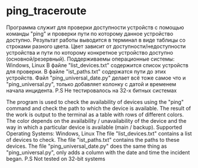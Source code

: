 # ping_traceroute
Программа служит для проверки доступности устройств с помощью команды "ping" и проверки пути по которому данное устройство доступно. Результат работы выводится в терминал в виде таблицы со строками разного цвета. Цвет зависит от доступности/недоступности устройства и пути по которому конкретное устройство доступно (основной/резервный). 
Поддерживаемы операционные системы: Windows, Linux
В файле "list_devices.txt" содержится список устройств для проверки.
В файле "ist_paths.txt" содержатся пути до этих устройств.
Файл "ping_universal_date.py" делает всё тоже самое что и "ping_universal.py", только добавляет колонку с датой и временем начала инцидента.
P.S Не тестировалось на 32-х битных системах

The program is used to check the availability of devices using the "ping" command and check the path to which the device is available. The result of the work is output to the terminal as a table with rows of different colors. The color depends on the availability / unavailability of the device and the way in which a particular device is available (main / backup). 
Supported Operating Systems: Windows, Linux
The file "list_devices.txt" contains a list of devices to check.
The file "ist_paths.txt" contains the paths to these devices.
The file "ping_universal_date.py" does the same thing as "ping_universal.py", only adds a column with the date and time the incident began.
P.S Not tested on 32-bit systems
